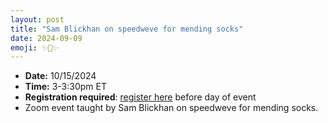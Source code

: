 ```yaml
---
layout: post
title: "Sam Blickhan on speedweve for mending socks"
date: 2024-09-09
emoji: ✨🧦✨
---
```

* **Date:** 10/15/2024
* **Time:** 3-3:30pm ET
* **Registration required**: [register here](https://virginia.zoom.us/meeting/register/tJMkcu-qrzkiGdXJCtlfFVlvR_2qLKZ9TnIQ) before day of event
* Zoom event taught by Sam Blickhan on speedweve for mending socks.
